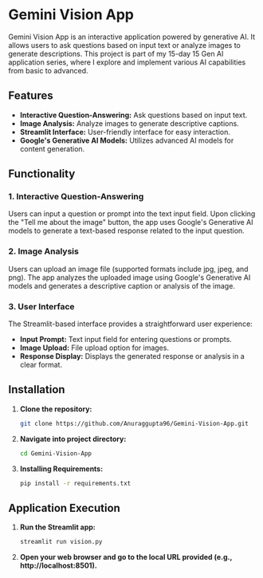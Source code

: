 # Gemini Vision App

Gemini Vision App is an interactive application powered by generative AI. It allows users to ask questions based on input text or analyze images to generate descriptions. This project is part of my 15-day 15 Gen AI application series, where I explore and implement various AI capabilities from basic to advanced.

## Features

- **Interactive Question-Answering:** Ask questions based on input text.
- **Image Analysis:** Analyze images to generate descriptive captions.
- **Streamlit Interface:** User-friendly interface for easy interaction.
- **Google's Generative AI Models:** Utilizes advanced AI models for content generation.

## Functionality

### 1. Interactive Question-Answering

Users can input a question or prompt into the text input field. Upon clicking the "Tell me about the image" button, the app uses Google's Generative AI models to generate a text-based response related to the input question.



### 2. Image Analysis

Users can upload an image file (supported formats include jpg, jpeg, and png). The app analyzes the uploaded image using Google's Generative AI models and generates a descriptive caption or analysis of the image.

### 3. User Interface

The Streamlit-based interface provides a straightforward user experience:
- **Input Prompt:** Text input field for entering questions or prompts.
- **Image Upload:** File upload option for images.
- **Response Display:** Displays the generated response or analysis in a clear format.

## Installation

1. **Clone the repository:**

   ```bash
   git clone https://github.com/Anuraggupta96/Gemini-Vision-App.git

2. **Navigate into project directory:**

   ```bash
   cd Gemini-Vision-App

3. **Installing Requirements:**

   ```bash
   pip install -r requirements.txt

## Application Execution
1. **Run the Streamlit app:**

   ```bash
   streamlit run vision.py

2. **Open your web browser and go to the local URL provided (e.g., http://localhost:8501).**



